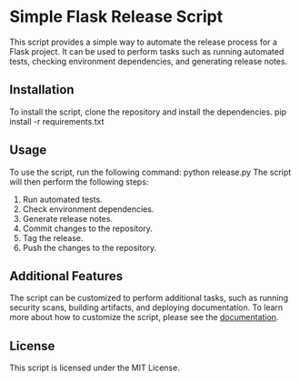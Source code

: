 # Simple Flask Release Script

This script provides a simple way to automate the release process for a Flask project. It can be used to perform tasks such as running automated tests, checking environment dependencies, and generating release notes.

## Installation

To install the script, clone the repository and install the dependencies.
pip install -r requirements.txt
## Usage

To use the script, run the following command:
python release.py
The script will then perform the following steps:

1. Run automated tests.
2. Check environment dependencies.
3. Generate release notes.
4. Commit changes to the repository.
5. Tag the release.
6. Push the changes to the repository.

## Additional Features

The script can be customized to perform additional tasks, such as running security scans, building artifacts, and deploying documentation. To learn more about how to customize the script, please see the [documentation](https://github.com/simple-flask-release-script/blob/README.md).

## License

This script is licensed under the MIT License.